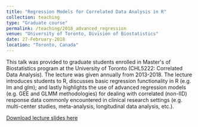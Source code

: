```yaml
---
title: "Regression Models for Correlated Data Analysis in R"
collection: teaching
type: "Graduate course"
permalink: /teaching/2018_advanced_regression
venue: "University of Toronto, Division of Biostatistics"
date: 27-February-2018
location: "Toronto, Canada"
---
```


This talk was provided to graduate students enrolled in Master's of Biostatistics program at the University of Toronto (CHL5222: Correlated Data Analysis). The lecture was given annually from 2013-2018. The lecture introduces students to R, discusses basic regression functionality in R (e.g. lm and glm); and lastly highlights the use of advanced regression models (e.g. GEE and GLMM methodologies) for dealing with correlated (non-IID) response data commonly encountered in clinical research settings (e.g. multi-center studies, meta-analysis, longitudinal data analysis, etc.).

[Download lecture slides here](../files/2018_CHL5222_AdvancedRegressionCorrelatedData.html)
